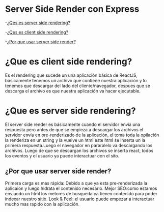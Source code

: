 # Server Side Render con Express

-[¿Qes es server side rendering?](#Qes-es-server-side-rendering)

-[¿Qes es client side rendering?](#Qes-es-server-client-rendering)

-[¿Por que usar server side render?](#¿Por-que-usar-server-side-render?)

# ¿Que es client side rendering?

Es el rendering que sucede un una aplicación básica de ReactJS, básicamente tenemos un archivo que contiene nuestra aplicación y lo tenemos que descargar del lado del cliente/navegador, despues que se descarga el archivo es que nuestra aplicación va hacer ejecutable.

# ¿Que es server side rendering?

El server side render es básicamente cuando el servidor envía una respuesta pero antes de que se empieza a descargar los archivos el servidor envía en pre-renderizado de la aplicación, el toma toda la opilación la renderiza en un string y la vuelve un html este html se inserta un la primera respuesta.Luego el navegador en pararalelo va descargando los archivos. Luego de que se descargan los archivos se inserta react, todos los eventos y el usuario ya puede interactuar con el sito.

## ¿Por que usar server side render?

Primera carga es mas rápida: Debido a que ya esta pre-renderizada la aplicaion y luego hidrata el contenido necesario.
Mejor SEO:como estamos enviando un html los metores de busqueda ya tienen contenido para poder indexar nuestro sitio.
Look & Feel: el usuario puede empezar a interactuar mucho mas rapido con la aplicación.
